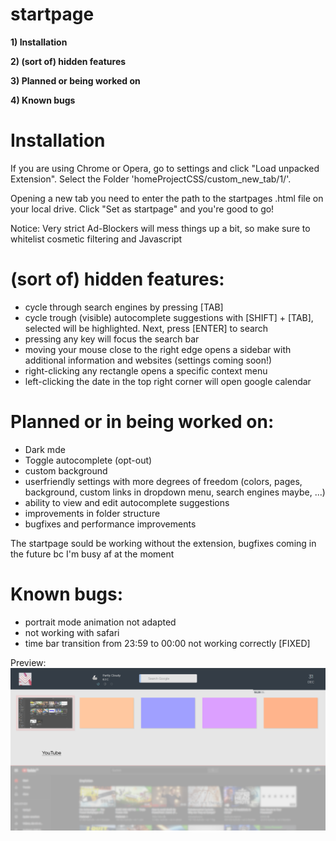 # startpage

**1) Installation**

**2) (sort of) hidden features**

**3) Planned or being worked on**

**4) Known bugs**

# Installation

If you are using Chrome or Opera, go to settings and click "Load unpacked Extension". Select the Folder 'homeProjectCSS/custom_new_tab/1/'.

Opening a new tab you need to enter the path to the startpages .html file on your local drive. Click "Set as startpage" and you're good to go!

Notice: Very strict Ad-Blockers will mess things up a bit, so make sure to whitelist cosmetic filtering and Javascript

# (sort of) hidden features:
  - cycle through search engines by pressing [TAB]
  - cycle trough (visible) autocomplete suggestions with [SHIFT] + [TAB], selected will be highlighted. Next, press [ENTER] to search
  - pressing any key will focus the search bar
  - moving your mouse close to the right edge opens a sidebar with additional information and websites (settings coming soon!)
  - right-clicking any rectangle opens a specific context menu
  - left-clicking the date in the top right corner will open google calendar

# Planned or in being worked on:
- Dark mde
- Toggle autocomplete (opt-out)
- custom background
- userfriendly settings with more degrees of freedom (colors, pages, background, custom links in dropdown menu, search engines maybe, ...)
- ability to view and edit autocomplete suggestions
- improvements in folder structure
- bugfixes and performance improvements

The startpage sould be working without the extension, bugfixes coming in the future bc I'm busy af at the moment

# Known bugs:
- portrait mode animation not adapted
- not working with safari
- time bar transition from 23:59 to 00:00 not working correctly [FIXED]

Preview:
![alt text](https://github.com/Usernameeeeeeeee/startpage/blob/master/home2.png)
